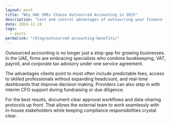 ```yaml
---
layout: post
title: "Why UAE SMEs Choose Outsourced Accounting in 2025"
description: "Cost and control advantages of outsourcing your finance function to a specialist firm."
date: 2024-12-18
tags:
  - posts
permalink: "/blog/outsourced-accounting-benefits/"
---
```


Outsourced accounting is no longer just a stop-gap for growing businesses. In the UAE, firms are embracing specialists who combine bookkeeping, VAT, payroll, and corporate tax advisory under one service agreement.

The advantages clients point to most often include predictable fees, access to skilled professionals without expanding headcount, and real-time dashboards that improve decision making. Providers can also step in with interim CFO support during fundraising or due diligence.

For the best results, document clear approval workflows and data-sharing protocols up front. That allows the external team to work seamlessly with in-house stakeholders while keeping compliance responsibilities crystal clear.
